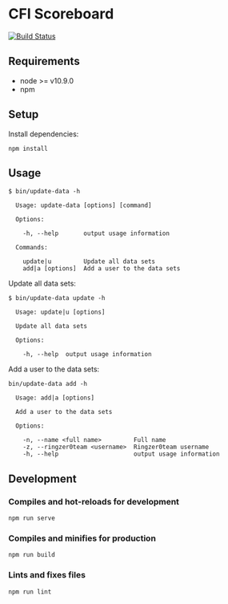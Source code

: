 # CFI Scoreboard

[![Build Status](https://travis-ci.org/CFI-UL/scoreboard.svg?branch=master)](https://travis-ci.org/CFI-UL/scoreboard)

## Requirements

- node >= v10.9.0
- npm

## Setup

Install dependencies:

```shell
npm install
```

## Usage

```
$ bin/update-data -h

  Usage: update-data [options] [command]

  Options:

    -h, --help       output usage information

  Commands:

    update|u         Update all data sets
    add|a [options]  Add a user to the data sets

```

Update all data sets:

```
$ bin/update-data update -h

  Usage: update|u [options]

  Update all data sets

  Options:

    -h, --help  output usage information

```

Add a user to the data sets:

```
bin/update-data add -h

  Usage: add|a [options]

  Add a user to the data sets

  Options:

    -n, --name <full name>         Full name
    -z, --ringzer0team <username>  Ringzer0team username
    -h, --help                     output usage information

```

## Development

### Compiles and hot-reloads for development

```
npm run serve
```

### Compiles and minifies for production

```
npm run build
```

### Lints and fixes files

```
npm run lint
```
